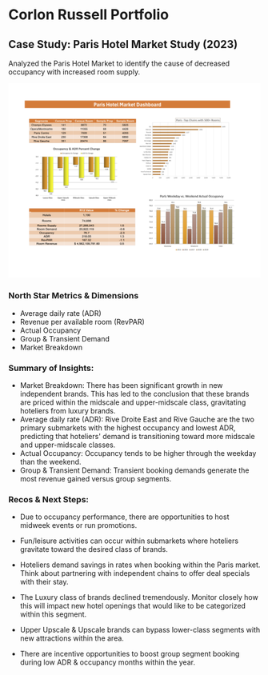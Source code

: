 # Corlon Russell Portfolio

## Case Study: Paris Hotel Market Study (2023)
Analyzed the Paris Hotel Market to identify the cause of decreased occupancy with increased room supply. 

![College Dashboard](College_Dashboard_01.png) 


### North Star Metrics & Dimensions 
- Average daily rate (ADR)
- Revenue per available room (RevPAR)
- Actual Occupancy
- Group & Transient Demand
- Market Breakdown


### Summary of Insights:

- Market Breakdown: There has been significant growth in new independent brands. This has led to the conclusion that these brands are priced within the midscale and upper-midscale class, gravitating hoteliers from luxury brands.
- Average daily rate (ADR): Rive Droite East and Rive Gauche are the two primary submarkets with the highest occupancy and lowest ADR, predicting that hoteliers' demand is transitioning toward more midscale and upper-midscale classes.
- Actual Occupancy: Occupancy tends to be higher through the weekday than the weekend.
- Group & Transient Demand: Transient booking demands generate the most revenue gained versus group segments.

### Recos & Next Steps:

- Due to occupancy performance, there are opportunities to host midweek events or run promotions.
- Fun/leisure activities can occur within submarkets where hoteliers gravitate toward the desired class of brands.
- Hoteliers demand savings in rates when booking within the Paris market. Think about partnering with independent chains to offer deal specials with their stay.

- The Luxury class of brands declined tremendously. Monitor closely how this will impact new hotel openings that would like to be categorized within this segment.
- Upper Upscale & Upscale brands can bypass lower-class segments with new attractions within the area.
- There are incentive opportunities to boost group segment booking during low ADR & occupancy months within the year.




